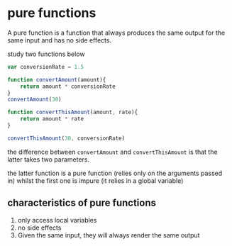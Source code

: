 # pure functions

A pure function is a function that always produces the same output for the same input and has no side effects.

study two functions below

```js
var conversionRate = 1.5

function convertAmount(amount){
    return amount * conversionRate
}
convertAmount(30)

function convertThisAmount(amount, rate){
    return amount * rate
}

convertThisAmount(30, conversionRate)
```

the difference between `convertAmount` and `convertThisAmount` is that the latter takes two parameters.

the latter function is a pure function (relies only on the arguments passed in) whilst the first one is impure (it relies in a global variable)

## characteristics of pure functions

1. only access local variables
2. no side effects
3. Given the same input, they will always render the same output

